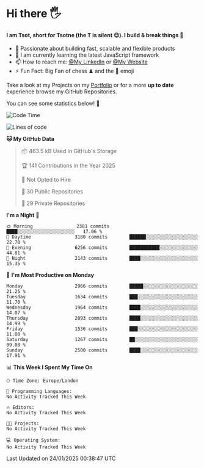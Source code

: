 # Hi there :raised_hand_with_fingers_splayed:
#### I am Tsot, short for Tsotne (the T is silent :wink:). I build & break things :space_invader:
- :telescope: Passionate about building fast, scalable and flexible products
- :seedling: I am currently learning the latest JavaScript framework 
- :mailbox: How to reach me: [@My LinkedIn](https://www.linkedin.com/in/tsotne-gvadzabia/) or [@My Website](https://tsotne.co.uk/contact)
- :zap: Fun Fact: Big Fan of chess ♟ and the 👾 emoji

Take a look at my Projects on my [Portfolio](https://tsotne.co.uk/) or for a more **up to date** experience browse my GitHub Repositories.

You can see some statistics below! :space_invader:
<!--START_SECTION:waka-->
![Code Time](http://img.shields.io/badge/Code%20Time-761%20hrs%202%20mins-blue)

![Lines of code](https://img.shields.io/badge/From%20Hello%20World%20I%27ve%20Written-7.4%20million%20lines%20of%20code-blue)

**🐱 My GitHub Data** 

> 📦 463.5 kB Used in GitHub's Storage 
 > 
> 🏆 141 Contributions in the Year 2025
 > 
> 🚫 Not Opted to Hire
 > 
> 📜 30 Public Repositories 
 > 
> 🔑 29 Private Repositories 
 > 
**I'm a Night 🦉** 

```text
🌞 Morning                2381 commits        ████░░░░░░░░░░░░░░░░░░░░░   17.06 % 
🌆 Daytime                3180 commits        ██████░░░░░░░░░░░░░░░░░░░   22.78 % 
🌃 Evening                6256 commits        ███████████░░░░░░░░░░░░░░   44.81 % 
🌙 Night                  2143 commits        ████░░░░░░░░░░░░░░░░░░░░░   15.35 % 
```
📅 **I'm Most Productive on Monday** 

```text
Monday                   2966 commits        █████░░░░░░░░░░░░░░░░░░░░   21.25 % 
Tuesday                  1634 commits        ███░░░░░░░░░░░░░░░░░░░░░░   11.70 % 
Wednesday                1964 commits        ████░░░░░░░░░░░░░░░░░░░░░   14.07 % 
Thursday                 2093 commits        ████░░░░░░░░░░░░░░░░░░░░░   14.99 % 
Friday                   1536 commits        ███░░░░░░░░░░░░░░░░░░░░░░   11.00 % 
Saturday                 1267 commits        ██░░░░░░░░░░░░░░░░░░░░░░░   09.08 % 
Sunday                   2500 commits        ████░░░░░░░░░░░░░░░░░░░░░   17.91 % 
```


📊 **This Week I Spent My Time On** 

```text
🕑︎ Time Zone: Europe/London

💬 Programming Languages: 
No Activity Tracked This Week

🔥 Editors: 
No Activity Tracked This Week

🐱‍💻 Projects: 
No Activity Tracked This Week

💻 Operating System: 
No Activity Tracked This Week
```


 Last Updated on 24/01/2025 00:38:47 UTC
<!--END_SECTION:waka-->

